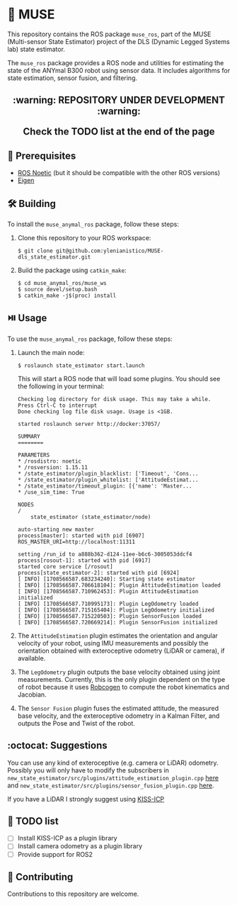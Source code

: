 # :compass: MUSE

This repository contains the ROS package `muse_ros`, part of the MUSE (Multi-sensor State Estimator) project of the DLS (Dynamic Legged Systems lab) state estimator.

The `muse_ros` package provides a ROS node and utilities for estimating the state of the ANYmal B300 robot using sensor data. It includes algorithms for state estimation, sensor fusion, and filtering.

<h2 align="center"> :warning: REPOSITORY UNDER DEVELOPMENT :warning:

Check the TODO list at the end of the page
</h2>



## :t-rex: Prerequisites
* [ROS Noetic](https://wiki.ros.org/noetic/Installation/Ubuntu) (but it should be compatible with the other ROS versions)
* [Eigen](https://eigen.tuxfamily.org/index.php?title=Main_Page)

## :hammer_and_wrench: Building

To install the `muse_anymal_ros` package, follow these steps:

1. Clone this repository to your ROS workspace:
    ```
    $ git clone git@github.com:ylenianistico/MUSE-dls_state_estimator.git
    ```

2. Build the package using `catkin_make`:
    ```
    $ cd muse_anymal_ros/muse_ws
    $ source devel/setup.bash
    $ catkin_make -j$(proc) install
    ```

## :play_or_pause_button: Usage

To use the `muse_anymal_ros` package, follow these steps:

1. Launch the main node:
    ```
    $ roslaunch state_estimator start.launch
    ```
    This will start a ROS node that will load some plugins. You should see the following in your terminal:
    ```
    Checking log directory for disk usage. This may take a while.
    Press Ctrl-C to interrupt
    Done checking log file disk usage. Usage is <1GB.

    started roslaunch server http://docker:37057/

    SUMMARY
    ========

    PARAMETERS
    * /rosdistro: noetic
    * /rosversion: 1.15.11
    * /state_estimator/plugin_blacklist: ['Timeout', 'Cons...
    * /state_estimator/plugin_whitelist: ['AttitudeEstimat...
    * /state_estimator/timeout_plugin: [{'name': 'Master...
    * /use_sim_time: True

    NODES
    /
        state_estimator (state_estimator/node)

    auto-starting new master
    process[master]: started with pid [6907]
    ROS_MASTER_URI=http://localhost:11311

    setting /run_id to a888b362-d124-11ee-b6c6-3005053ddcf4
    process[rosout-1]: started with pid [6917]
    started core service [/rosout]
    process[state_estimator-2]: started with pid [6924]
    [ INFO] [1708566587.683234240]: Starting state estimator
    [ INFO] [1708566587.706618104]: Plugin AttitudeEstimation loaded
    [ INFO] [1708566587.710962453]: Plugin AttitudeEstimation initialized
    [ INFO] [1708566587.710995173]: Plugin LegOdometry loaded
    [ INFO] [1708566587.715165404]: Plugin LegOdometry initialized
    [ INFO] [1708566587.715220503]: Plugin SensorFusion loaded
    [ INFO] [1708566587.720669214]: Plugin SensorFusion initialized

    ```

2. The `AttitudeEstimation` plugin estimates the orientation and angular velocity of your robot, using IMU measurements and possibly the orientation obtained with exteroceptive odometry (LiDAR or camera), if available. 

3. The `LegOdometry` plugin outputs the base velocity obtained using joint measurements. Currently, this is the only plugin dependent on the type of robot because it uses [Robcogen](https://github.com/ori-drs/quadruped_robcogen) to compute the robot kinematics and Jacobian.

4. The `Sensor Fusion` plugin fuses the estimated attitude, the measured base velocity, and the exteroceptive odometry in a Kalman Filter, and outputs the Pose and Twist of the robot.

## :octocat: Suggestions
You can use any kind of exteroceptive (e.g. camera or LiDAR) odometry. Possibly you will only have to modify the subscribers in `new_state_estimator/src/plugins/attitude_estimation_plugin.cpp` [here](https://github.com/ylenianistico/MUSE-dls_state_estimator/blob/main/muse_anymal_ros/muse_ws/src/new_state_estimator/state_estimator/src/plugins/attitude_estimation_plugin.cpp#L86) and `new_state_estimator/src/plugins/sensor_fusion_plugin.cpp` [here](https://github.com/ylenianistico/MUSE-dls_state_estimator/blob/main/muse_anymal_ros/muse_ws/src/new_state_estimator/state_estimator/src/plugins/sensor_fusion_plugin.cpp#L112).

If you have a LiDAR I strongly suggest using [KISS-ICP](https://github.com/PRBonn/kiss-icp)

## :scroll: TODO list
- [ ] Install KISS-ICP as a plugin library
- [ ] Install camera odometry as a plugin library
- [ ] Provide support for ROS2

## :hugs: Contributing

Contributions to this repository are welcome.





